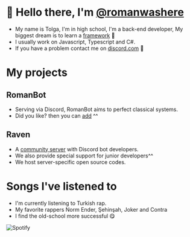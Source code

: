 # 👋 Hello there, I'm [@romanwashere](https://github.com/romanwashere)
- My name is Tolga, I'm in high school, I'm a back-end developer, My biggest dream is to learn a [framework](https://www.codecademy.com/resources/blog/what-is-a-framework/) 🤩
- I usually work on Javascript, Typescript and C#.
- If you have a problem contact me on [discord.com](https://discord.com/users/622350390871982080) 👀

# My projects
## RomanBot
- Serving via Discord, RomanBot aims to perfect classical systems.
- Did you like? then you can [add](https://discord.com/api/oauth2/authorize?client_id=996343874509353122&permissions=8&scope=bot%20applications.commands) ^^

## Raven
- A [community server](https://discord.gg/altyapilar) with Discord bot developers.
- We also provide special support for junior developers^^
- We host server-specific open source codes.

# Songs I've listened to
- I'm currently listening to Turkish rap.
- My favorite rappers Norm Ender, Şehinşah, Joker and Contra
- I find the old-school more successful 😋

![Spotify](https://spotify-github-profile.vercel.app/api/view?uid=31rirsi6rbffpdojujds57ru654y&cover_image=true&theme=default&show_offline=false&background_color=121212&interchange=false)

